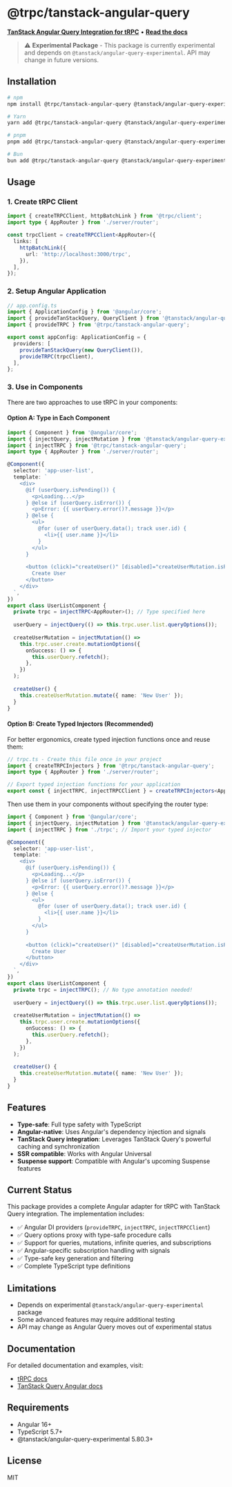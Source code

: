 # @trpc/tanstack-angular-query

<a href="https://trpc.io/docs/client/tanstack-angular-query/setup"><strong>TanStack Angular Query Integration for tRPC</strong></a> • <a href="https://trpc.io/docs"><strong>Read the docs</strong></a>

> ⚠️ **Experimental Package** - This package is currently experimental and depends on `@tanstack/angular-query-experimental`. API may change in future versions.

## Installation

```bash
# npm
npm install @trpc/tanstack-angular-query @tanstack/angular-query-experimental

# Yarn
yarn add @trpc/tanstack-angular-query @tanstack/angular-query-experimental

# pnpm
pnpm add @trpc/tanstack-angular-query @tanstack/angular-query-experimental

# Bun
bun add @trpc/tanstack-angular-query @tanstack/angular-query-experimental
```

## Usage

### 1. Create tRPC Client

```typescript
import { createTRPCClient, httpBatchLink } from '@trpc/client';
import type { AppRouter } from './server/router';

const trpcClient = createTRPCClient<AppRouter>({
  links: [
    httpBatchLink({
      url: 'http://localhost:3000/trpc',
    }),
  ],
});
```

### 2. Setup Angular Application

```typescript
// app.config.ts
import { ApplicationConfig } from '@angular/core';
import { provideTanStackQuery, QueryClient } from '@tanstack/angular-query-experimental';
import { provideTRPC } from '@trpc/tanstack-angular-query';

export const appConfig: ApplicationConfig = {
  providers: [
    provideTanStackQuery(new QueryClient()),
    provideTRPC(trpcClient),
  ],
};
```

### 3. Use in Components

There are two approaches to use tRPC in your components:

#### Option A: Type in Each Component

```typescript
import { Component } from '@angular/core';
import { injectQuery, injectMutation } from '@tanstack/angular-query-experimental';
import { injectTRPC } from '@trpc/tanstack-angular-query';
import type { AppRouter } from './server/router';

@Component({
  selector: 'app-user-list',
  template: `
    <div>
      @if (userQuery.isPending()) {
        <p>Loading...</p>
      } @else if (userQuery.isError()) {
        <p>Error: {{ userQuery.error()?.message }}</p>
      } @else {
        <ul>
          @for (user of userQuery.data(); track user.id) {
            <li>{{ user.name }}</li>
          }
        </ul>
      }
      
      <button (click)="createUser()" [disabled]="createUserMutation.isPending()">
        Create User
      </button>
    </div>
  `,
})
export class UserListComponent {
  private trpc = injectTRPC<AppRouter>(); // Type specified here
  
  userQuery = injectQuery(() => this.trpc.user.list.queryOptions());
  
  createUserMutation = injectMutation(() => 
    this.trpc.user.create.mutationOptions({
      onSuccess: () => {
        this.userQuery.refetch();
      },
    })
  );
  
  createUser() {
    this.createUserMutation.mutate({ name: 'New User' });
  }
}
```

#### Option B: Create Typed Injectors (Recommended)

For better ergonomics, create typed injection functions once and reuse them:

```typescript
// trpc.ts - Create this file once in your project
import { createTRPCInjectors } from '@trpc/tanstack-angular-query';
import type { AppRouter } from './server/router';

// Export typed injection functions for your application
export const { injectTRPC, injectTRPCClient } = createTRPCInjectors<AppRouter>();
```

Then use them in your components without specifying the router type:

```typescript
import { Component } from '@angular/core';
import { injectQuery, injectMutation } from '@tanstack/angular-query-experimental';
import { injectTRPC } from './trpc'; // Import your typed injector

@Component({
  selector: 'app-user-list',
  template: `
    <div>
      @if (userQuery.isPending()) {
        <p>Loading...</p>
      } @else if (userQuery.isError()) {
        <p>Error: {{ userQuery.error()?.message }}</p>
      } @else {
        <ul>
          @for (user of userQuery.data(); track user.id) {
            <li>{{ user.name }}</li>
          }
        </ul>
      }
      
      <button (click)="createUser()" [disabled]="createUserMutation.isPending()">
        Create User
      </button>
    </div>
  `,
})
export class UserListComponent {
  private trpc = injectTRPC(); // No type annotation needed!
  
  userQuery = injectQuery(() => this.trpc.user.list.queryOptions());
  
  createUserMutation = injectMutation(() => 
    this.trpc.user.create.mutationOptions({
      onSuccess: () => {
        this.userQuery.refetch();
      },
    })
  );
  
  createUser() {
    this.createUserMutation.mutate({ name: 'New User' });
  }
}
```

## Features

- **Type-safe**: Full type safety with TypeScript
- **Angular-native**: Uses Angular's dependency injection and signals
- **TanStack Query integration**: Leverages TanStack Query's powerful caching and synchronization
- **SSR compatible**: Works with Angular Universal
- **Suspense support**: Compatible with Angular's upcoming Suspense features

## Current Status

This package provides a complete Angular adapter for tRPC with TanStack Query integration. The implementation includes:

- ✅ Angular DI providers (`provideTRPC`, `injectTRPC`, `injectTRPCClient`)
- ✅ Query options proxy with type-safe procedure calls
- ✅ Support for queries, mutations, infinite queries, and subscriptions
- ✅ Angular-specific subscription handling with signals
- ✅ Type-safe key generation and filtering
- ✅ Complete TypeScript type definitions

## Limitations

- Depends on experimental `@tanstack/angular-query-experimental` package
- Some advanced features may require additional testing
- API may change as Angular Query moves out of experimental status

## Documentation

For detailed documentation and examples, visit:
- [tRPC docs](https://trpc.io/docs/client/tanstack-angular-query/setup)
- [TanStack Query Angular docs](https://tanstack.com/query/latest/docs/framework/angular/overview)

## Requirements

- Angular 16+
- TypeScript 5.7+
- @tanstack/angular-query-experimental 5.80.3+

## License

MIT